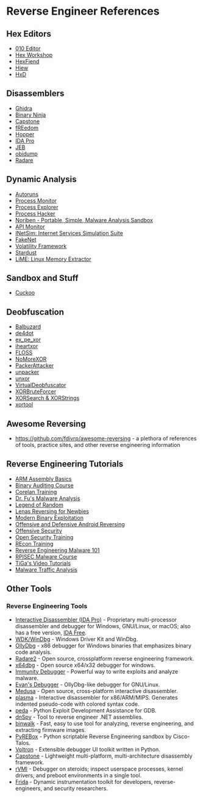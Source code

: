 # Reverse Engineer References

## Hex Editors

* [010 Editor](http://www.sweetscape.com/010editor/)
* [Hex Workshop](http://www.hexworkshop.com/)
* [HexFiend](http://ridiculousfish.com/hexfiend/)
* [Hiew](http://www.hiew.ru/)
* [HxD](https://mh-nexus.de/en/hxd/)

## Disassemblers

* [Ghidra](https://ghidra-sre.org/)
* [Binary Ninja](https://binary.ninja/)
* [Capstone](http://www.capstone-engine.org/)
* [fREedom](https://github.com/cseagle/fREedom)
* [Hopper](http://hopperapp.com/)
* [IDA Pro](https://www.hex-rays.com/products/ida/index.shtml)
* [JEB](https://www.pnfsoftware.com/jeb2/)
* [objdump](http://linux.die.net/man/1/objdump)
* [Radare](http://www.radare.org/r/)

## Dynamic Analysis

* [Autoruns](https://docs.microsoft.com/en-us/sysinternals/downloads/autoruns)
* [Process Monitor](https://docs.microsoft.com/en-us/sysinternals/downloads/procmon)
* [Process Explorer](https://docs.microsoft.com/en-us/sysinternals/downloads/process-explorer)
* [Process Hacker](https://processhacker.sourceforge.io/)
* [Noriben - Portable, Simple, Malware Analysis Sandbox](https://github.com/Rurik/Noriben)
* [API Monitor](http://www.rohitab.com/apimonitor)
* [INetSim: Internet Services Simulation Suite](http://www.inetsim.org/)
* [FakeNet](https://practicalmalwareanalysis.com/fakenet/)
* [Volatility Framework](https://github.com/volatilityfoundation/volatility)
* [Stardust](https://my.comae.io/login)
* [LiME: Linux Memory Extractor](https://github.com/504ensicsLabs/LiME)

## Sandbox and Stuff
* [Cuckoo](https://cuckoosandbox.org/)

## Deobfuscation

* [Balbuzard](https://bitbucket.org/decalage/balbuzard/wiki/Home)
* [de4dot](https://github.com/0xd4d/de4dot)
* [ex_pe_xor](ex_pe_xor)
* [iheartxor](http://hooked-on-mnemonics.blogspot.com/p/iheartxor.html)
* [FLOSS](https://github.com/fireeye/flare-floss)
* [NoMoreXOR](https://github.com/hiddenillusion/NoMoreXOR)
* [PackerAttacker](https://github.com/BromiumLabs/PackerAttacker)
* [unpacker](https://github.com/malwaremusings/unpacker/)
* [unxor](https://github.com/tomchop/unxor/)
* [VirtualDeobfuscator](https://github.com/jnraber/VirtualDeobfuscator)
* [XORBruteForcer](http://eternal-todo.com/var/scripts/xorbruteforcer)
* [XORSearch & XORStrings](https://blog.didierstevens.com/programs/xorsearch/)
* [xortool](https://github.com/hellman/xortool)


## Awesome Reversing
* https://github.com/fdivrp/awesome-reversing - a plethora of references of tools, practice sites, and other reverse engineering information

## Reverse Engineering Tutorials

* [ARM Assembly Basics](https://azeria-labs.com/writing-arm-assembly-part-1/)
* [Binary Auditing Course](http://www.binary-auditing.com/)
* [Corelan Training](https://www.corelan-training.com/)
* [Dr. Fu's Malware Analysis](http://fumalwareanalysis.blogspot.sg/p/malware-analysis-tutorials-reverse.html)
* [Legend of Random](https://tuts4you.com/download.php?list.97)
* [Lenas Reversing for Newbies](https://tuts4you.com/download.php?list.17)
* [Modern Binary Exploitation](http://security.cs.rpi.edu/courses/binexp-spring2015/)
* [Offensive and Defensive Android Reversing](https://github.com/rednaga/training/raw/master/DEFCON23/O%26D%20-%20Android%20Reverse%20Engineering.pdf)
* [Offensive Security](https://www.offensive-security.com/information-security-training/)
* [Open Security Training](http://opensecuritytraining.info/Training.html)
* [REcon Training](https://recon.cx/2015/training.html)
* [Reverse Engineering Malware 101](https://securedorg.github.io/RE101/)
* [RPISEC Malware Course](https://github.com/RPISEC/Malware)
* [TiGa's Video Tutorials](http://www.woodmann.com/TiGa/)
* [Malware Traffic Analysis](http://www.malware-traffic-analysis.net)

## Other Tools
### Reverse Engineering Tools

* [Interactive Disassembler (IDA Pro)](https://www.hex-rays.com/products/ida/) - Proprietary multi-processor disassembler and debugger for Windows, GNU/Linux, or macOS; also has a free version, [IDA Free](https://www.hex-rays.com/products/ida/support/download_freeware.shtml).
* [WDK/WinDbg](https://msdn.microsoft.com/en-us/windows/hardware/hh852365.aspx) - Windows Driver Kit and WinDbg.
* [OllyDbg](http://www.ollydbg.de/) - x86 debugger for Windows binaries that emphasizes binary code analysis.
* [Radare2](http://rada.re/r/index.html) - Open source, crossplatform reverse engineering framework.
* [x64dbg](http://x64dbg.com/) - Open source x64/x32 debugger for windows.
* [Immunity Debugger](http://debugger.immunityinc.com/) - Powerful way to write exploits and analyze malware.
* [Evan's Debugger](http://www.codef00.com/projects#debugger) - OllyDbg-like debugger for GNU/Linux.
* [Medusa](https://github.com/wisk/medusa) - Open source, cross-platform interactive disassembler.
* [plasma](https://github.com/joelpx/plasma) - Interactive disassembler for x86/ARM/MIPS. Generates indented pseudo-code with colored syntax code.
* [peda](https://github.com/longld/peda) - Python Exploit Development Assistance for GDB.
* [dnSpy](https://github.com/0xd4d/dnSpy) - Tool to reverse engineer .NET assemblies.
* [binwalk](https://github.com/devttys0/binwalk) - Fast, easy to use tool for analyzing, reverse engineering, and extracting firmware images.
* [PyREBox](https://github.com/Cisco-Talos/pyrebox) - Python scriptable Reverse Engineering sandbox by Cisco-Talos.
* [Voltron](https://github.com/snare/voltron) - Extensible debugger UI toolkit written in Python.
* [Capstone](http://www.capstone-engine.org/) - Lightweight multi-platform, multi-architecture disassembly framework.
* [rVMI](https://github.com/fireeye/rVMI) - Debugger on steroids; inspect userspace processes, kernel drivers, and preboot environments in a single tool.
* [Frida](https://www.frida.re/) - Dynamic instrumentation toolkit for developers, reverse-engineers, and security researchers.

